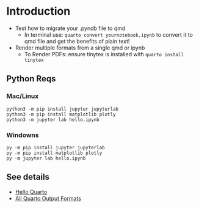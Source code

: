 # Introduction

- Test how to migrate your .pyndb file to qmd
	- In terminal use: `quarto convert yournotebook.ipynb` to convert it to qmd file and get the benefits of plain text!
- Render multiple formats from a single qmd or ipynb
	- To Render PDFs: ensure tinytex is installed with `quarto install tinytex`

## Python Reqs

### Mac/Linux

```
python3 -m pip install jupyter jupyterlab
python3 -m pip install matplotlib plotly
python3 -m jupyter lab hello.ipynb
```

### Windowns

```
py -m pip install jupyter jupyterlab
py -m pip install matplotlib plotly
py -m jupyter lab hello.ipynb
```

## See details 

- [Hello Quarto](https://quarto.org/docs/get-started/hello/jupyter.html)
- [All Quarto Output Formats](https://quarto.org/docs/output-formats/all-formats.html)